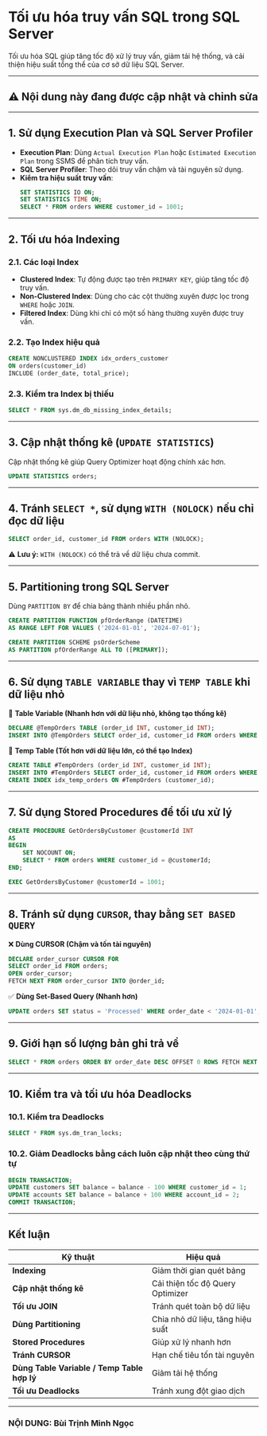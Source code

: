 # **Tối ưu hóa truy vấn SQL trong SQL Server**  

Tối ưu hóa SQL giúp tăng tốc độ xử lý truy vấn, giảm tải hệ thống, và cải thiện hiệu suất tổng thể của cơ sở dữ liệu SQL Server.

---
## ⚠️ Nội dung này đang được cập nhật và chỉnh sửa
---

## **1. Sử dụng Execution Plan và SQL Server Profiler**
- **Execution Plan**: Dùng `Actual Execution Plan` hoặc `Estimated Execution Plan` trong SSMS để phân tích truy vấn.
- **SQL Server Profiler**: Theo dõi truy vấn chậm và tài nguyên sử dụng.
- **Kiểm tra hiệu suất truy vấn**:
  ```sql
  SET STATISTICS IO ON;
  SET STATISTICS TIME ON;
  SELECT * FROM orders WHERE customer_id = 1001;
  ```

---

## **2. Tối ưu hóa Indexing**
### **2.1. Các loại Index**
- **Clustered Index**: Tự động được tạo trên `PRIMARY KEY`, giúp tăng tốc độ truy vấn.
- **Non-Clustered Index**: Dùng cho các cột thường xuyên được lọc trong `WHERE` hoặc `JOIN`.
- **Filtered Index**: Dùng khi chỉ có một số hàng thường xuyên được truy vấn.

### **2.2. Tạo Index hiệu quả**
```sql
CREATE NONCLUSTERED INDEX idx_orders_customer 
ON orders(customer_id) 
INCLUDE (order_date, total_price);
```

### **2.3. Kiểm tra Index bị thiếu**
```sql
SELECT * FROM sys.dm_db_missing_index_details;
```

---

## **3. Cập nhật thống kê (`UPDATE STATISTICS`)**
Cập nhật thống kê giúp Query Optimizer hoạt động chính xác hơn.
```sql
UPDATE STATISTICS orders;
```

---

## **4. Tránh `SELECT *`, sử dụng `WITH (NOLOCK)` nếu chỉ đọc dữ liệu**
```sql
SELECT order_id, customer_id FROM orders WITH (NOLOCK);
```
⚠️ **Lưu ý:** `WITH (NOLOCK)` có thể trả về dữ liệu chưa commit.

---

## **5. Partitioning trong SQL Server**
Dùng `PARTITION BY` để chia bảng thành nhiều phần nhỏ.
```sql
CREATE PARTITION FUNCTION pfOrderRange (DATETIME)
AS RANGE LEFT FOR VALUES ('2024-01-01', '2024-07-01');

CREATE PARTITION SCHEME psOrderScheme
AS PARTITION pfOrderRange ALL TO ([PRIMARY]);
```

---

## **6. Sử dụng `TABLE VARIABLE` thay vì `TEMP TABLE` khi dữ liệu nhỏ**
📌 **Table Variable (Nhanh hơn với dữ liệu nhỏ, không tạo thống kê)**
```sql
DECLARE @TempOrders TABLE (order_id INT, customer_id INT);
INSERT INTO @TempOrders SELECT order_id, customer_id FROM orders WHERE order_date > '2024-01-01';
```

📌 **Temp Table (Tốt hơn với dữ liệu lớn, có thể tạo Index)**
```sql
CREATE TABLE #TempOrders (order_id INT, customer_id INT);
INSERT INTO #TempOrders SELECT order_id, customer_id FROM orders WHERE order_date > '2024-01-01';
CREATE INDEX idx_temp_orders ON #TempOrders (customer_id);
```

---

## **7. Sử dụng Stored Procedures để tối ưu xử lý**
```sql
CREATE PROCEDURE GetOrdersByCustomer @customerId INT
AS
BEGIN
    SET NOCOUNT ON;
    SELECT * FROM orders WHERE customer_id = @customerId;
END;
```
```sql
EXEC GetOrdersByCustomer @customerId = 1001;
```

---

## **8. Tránh sử dụng `CURSOR`, thay bằng `SET BASED QUERY`**
❌ **Dùng CURSOR (Chậm và tốn tài nguyên)**
```sql
DECLARE order_cursor CURSOR FOR
SELECT order_id FROM orders;
OPEN order_cursor;
FETCH NEXT FROM order_cursor INTO @order_id;
```
✅ **Dùng Set-Based Query (Nhanh hơn)**
```sql
UPDATE orders SET status = 'Processed' WHERE order_date < '2024-01-01';
```

---

## **9. Giới hạn số lượng bản ghi trả về**
```sql
SELECT * FROM orders ORDER BY order_date DESC OFFSET 0 ROWS FETCH NEXT 100 ROWS ONLY;
```

---

## **10. Kiểm tra và tối ưu hóa Deadlocks**
### **10.1. Kiểm tra Deadlocks**
```sql
SELECT * FROM sys.dm_tran_locks;
```
### **10.2. Giảm Deadlocks bằng cách luôn cập nhật theo cùng thứ tự**
```sql
BEGIN TRANSACTION;
UPDATE customers SET balance = balance - 100 WHERE customer_id = 1;
UPDATE accounts SET balance = balance + 100 WHERE account_id = 2;
COMMIT TRANSACTION;
```

---

## **Kết luận**
| Kỹ thuật | Hiệu quả |
|----------|---------|
| **Indexing** | Giảm thời gian quét bảng |
| **Cập nhật thống kê** | Cải thiện tốc độ Query Optimizer |
| **Tối ưu JOIN** | Tránh quét toàn bộ dữ liệu |
| **Dùng Partitioning** | Chia nhỏ dữ liệu, tăng hiệu suất |
| **Stored Procedures** | Giúp xử lý nhanh hơn |
| **Tránh CURSOR** | Hạn chế tiêu tốn tài nguyên |
| **Dùng Table Variable / Temp Table hợp lý** | Giảm tải hệ thống |
| **Tối ưu Deadlocks** | Tránh xung đột giao dịch |

---
### NỘI DUNG: Bùi Trịnh Minh Ngọc

